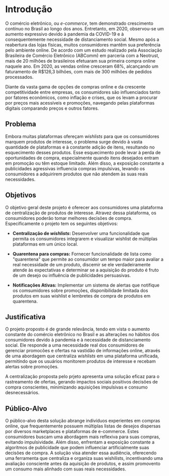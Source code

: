 # Introdução

O comércio eletrônico, ou *e-commerce*, tem demonstrado crescimento contínuo no Brasil ao longo dos anos. Entretanto, em 2020, observou-se um aumento expressivo devido à pandemia da COVID-19 e à consequentemente necessidade de distanciamento social. Mesmo após a reabertura das lojas físicas, muitos consumidores mantêm sua preferência pelo ambiente online. De acordo com um estudo realizado pela Associação Brasileira de Comércio Eletrônico (ABComm) em parceria com a Neotrust, mais de 20 milhões de brasileiros efetuaram sua primeira compra online naquele ano. Em 2020, as vendas online cresceram 68%, alcançando um faturamento de R$126,3 bilhões, com mais de 300 milhões de pedidos processados.

Diante da vasta gama de opções de compras online e da crescente competitividade entre empresas, os consumidores são influenciados tanto por fatores econômicos, como inflação e crises, que os levam a procurar por preços mais acessíveis e promoções, navegando pelas plataformas digitais comparando preços e outros fatores.

## Problema
Embora muitas plataformas ofereçam *wishlists* para que os consumidores marquem produtos de interesse, o problema surge devido à vasta quantidade de plataformas e à constante adição de itens, resultando no esquecimento desses produtos. Esse esquecimento pode levar à perda de oportunidades de compra, especialmente quando itens desejados entram em promoção ou têm estoque limitado. Além disso, a exposição constante a publicidades agressivas influencia compras impulsivas, levando os consumidores a adquirirem produtos que não atendem às suas reais necessidades.

## Objetivos

O objetivo geral deste projeto é oferecer aos consumidores uma plataforma de centralização de produtos de interesse. Atravez dessa plataforma, os consumidores poderão tomar melhores decisões de compra. Especificamente o projeto tem os seguintes objetivos:

+ **Centralização de *wishlists*:** Desenvolver uma funcionalidade que permita os consumidores integrarem e visualizar wishlist de múltiplas plataformas em um único local.

+ **Quarentena para compras:** Fornecer funcionalidade de lista como "quarentena" que permite ao consumidor um tempo maior para avaliar a real necessidade de um produto, discemir se ele verdadeiramente atende às expectativas e determinar se a aquisição do produto é fruto de um desejo ou influência de publicidades persuasivas.

+ **Notificações Ativas:** Implementar  um sistema de alertas que notifique os comsumidores sobre promoções, disponibilidade limitada dos produtos em suas wishlist e lembretes de compra de produtos em quarentena.
   
## Justificativa

O projeto proposto é de grande relevância, tendo em vista o aumento constante do comércio eletrônico no Brasil e as alterações no hábitos dos consumidores devido à pandemia e à necessidade de distanciamento social. Ele responde a uma necessidade real dos consumidores de gerenciar promocões e ofertas na vastidão de informações online, através de uma abordagem que centraliza *wishlists* em uma plataforma unificada, permitindo que os usuários monitorem produtos de interesse e recebam alertas sobre promoções. 

A centralização proposta pelo prjeto apresenta uma solução eficaz para o rastreamento de ofertas, gerando impactos sociais positivos decisões de compra conscientes, minimizando aquisições impulsivas e consumo desnecessários.

## Público-Alvo

O público-alvo desta solução abrange indivíduos experientes em compras online, que frequentemente possuem múltiplas listas de desejos dispersas por diversos marketplaces e plataformas de e-commerce. Estes consumidores buscam uma abordagem mais reflexiva para suas compras, evitando impulsividade. Além disso, enfrentam a exposição constante a algoritmos de publicidade que podem influenciar artificialmente suas decisões de compra. A solução visa atender essa audiência, oferecendo uma ferramenta que centraliza e organiza suas wishilists, incentivando uma avaliação consciente antes da aquisição de produtos, e assim promovento um consumo mais alinhado com suas reais necessidades. 
